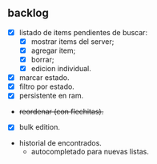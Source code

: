 ## backlog

- [x] listado de items pendientes de buscar:
     - [x] mostrar items del server;
     - [x] agregar item;
     - [x] borrar;
     - [x] edicion individual.
- [x] marcar estado.
- [x] filtro por estado.
- [x] persistente en ram.
- ~~reordenar (con flechitas).~~
- [x] bulk edition.
- historial de encontrados.
     - autocompletado para nuevas listas.
